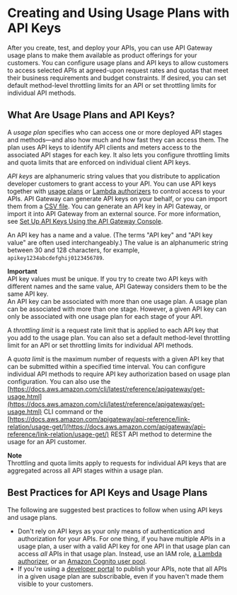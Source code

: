 # Creating and Using Usage Plans with API Keys<a name="api-gateway-api-usage-plans"></a>

After you create, test, and deploy your APIs, you can use API Gateway usage plans to make them available as product offerings for your customers\. You can configure usage plans and API keys to allow customers to access selected APIs at agreed\-upon request rates and quotas that meet their business requirements and budget constraints\. If desired, you can set default method\-level throttling limits for an API or set throttling limits for individual API methods\.

## What Are Usage Plans and API Keys?<a name="api-gateway-api-usage-plans-overview"></a>

A *usage plan* specifies who can access one or more deployed API stages and methods—and also how much and how fast they can access them\. The plan uses API keys to identify API clients and meters access to the associated API stages for each key\. It also lets you configure throttling limits and quota limits that are enforced on individual client API keys\.

*API keys* are alphanumeric string values that you distribute to application developer customers to grant access to your API\. You can use API keys together with [usage plans](#api-gateway-api-usage-plans) or [Lambda authorizers](apigateway-use-lambda-authorizer.md) to control access to your APIs\. API Gateway can generate API keys on your behalf, or you can import them from a [CSV file](api-key-file-format.md)\. You can generate an API key in API Gateway, or import it into API Gateway from an external source\. For more information, see [Set Up API Keys Using the API Gateway Console](api-gateway-setup-api-key-with-console.md)\. 

An API key has a name and a value\. \(The terms "API key" and "API key value" are often used interchangeably\.\) The value is an alphanumeric string between 30 and 128 characters, for example, `apikey1234abcdefghij0123456789`\.

**Important**  
API key values must be unique\. If you try to create two API keys with different names and the same value, API Gateway considers them to be the same API key\.  
An API key can be associated with more than one usage plan\. A usage plan can be associated with more than one stage\. However, a given API key can only be associated with one usage plan for each stage of your API\.

A *throttling limit* is a request rate limit that is applied to each API key that you add to the usage plan\. You can also set a default method\-level throttling limit for an API or set throttling limits for individual API methods\.

A *quota limit* is the maximum number of requests with a given API key that can be submitted within a specified time interval\. You can configure individual API methods to require API key authorization based on usage plan configuration\. You can also use the [https://docs.aws.amazon.com/cli/latest/reference/apigateway/get-usage.html](https://docs.aws.amazon.com/cli/latest/reference/apigateway/get-usage.html) CLI command or the [https://docs.aws.amazon.com/apigateway/api-reference/link-relation/usage-get/](https://docs.aws.amazon.com/apigateway/api-reference/link-relation/usage-get/) REST API method to determine the usage for an API customer\.

**Note**  
Throttling and quota limits apply to requests for individual API keys that are aggregated across all API stages within a usage plan\.

## Best Practices for API Keys and Usage Plans<a name="apigateway-usage-plans-best-practices"></a>

The following are suggested best practices to follow when using API keys and usage plans\.
+ Don't rely on API keys as your only means of authentication and authorization for your APIs\. For one thing, if you have multiple APIs in a usage plan, a user with a valid API key for one API in that usage plan can access *all* APIs in that usage plan\. Instead, use an IAM role, [a Lambda authorizer](apigateway-use-lambda-authorizer.md), or an [Amazon Cognito user pool](apigateway-integrate-with-cognito.md)\.
+ If you're using a [developer portal](apigateway-developer-portal.md) to publish your APIs, note that all APIs in a given usage plan are subscribable, even if you haven't made them visible to your customers\.